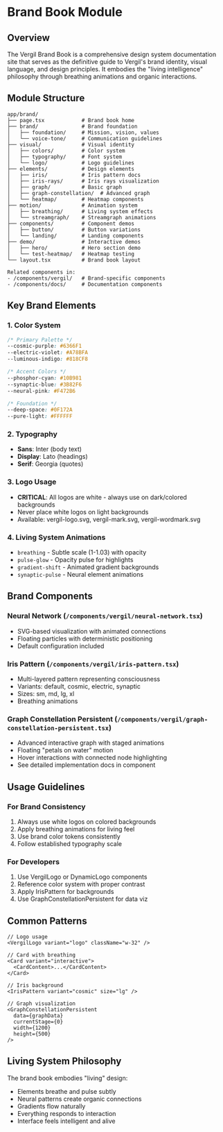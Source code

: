 # Brand Book Module

## Overview

The Vergil Brand Book is a comprehensive design system documentation site that serves as the definitive guide to Vergil's brand identity, visual language, and design principles. It embodies the "living intelligence" philosophy through breathing animations and organic interactions.

## Module Structure

```
app/brand/
├── page.tsx            # Brand book home
├── brand/              # Brand foundation
│   ├── foundation/     # Mission, vision, values
│   └── voice-tone/     # Communication guidelines
├── visual/             # Visual identity
│   ├── colors/         # Color system
│   ├── typography/     # Font system
│   └── logo/           # Logo guidelines
├── elements/           # Design elements
│   ├── iris/           # Iris pattern docs
│   ├── iris-rays/      # Iris rays visualization
│   ├── graph/          # Basic graph
│   ├── graph-constellation/  # Advanced graph
│   └── heatmap/        # Heatmap components
├── motion/             # Animation system
│   ├── breathing/      # Living system effects
│   └── streamgraph/    # Streamgraph animations
├── components/         # Component demos
│   ├── button/         # Button variations
│   └── landing/        # Landing components
├── demo/               # Interactive demos
│   ├── hero/           # Hero section demo
│   └── test-heatmap/   # Heatmap testing
└── layout.tsx          # Brand book layout

Related components in:
- /components/vergil/   # Brand-specific components
- /components/docs/     # Documentation components
```

## Key Brand Elements

### 1. Color System
```css
/* Primary Palette */
--cosmic-purple: #6366F1
--electric-violet: #A78BFA
--luminous-indigo: #818CF8

/* Accent Colors */
--phosphor-cyan: #10B981
--synaptic-blue: #3B82F6
--neural-pink: #F472B6

/* Foundation */
--deep-space: #0F172A
--pure-light: #FFFFFF
```

### 2. Typography
- **Sans**: Inter (body text)
- **Display**: Lato (headings)
- **Serif**: Georgia (quotes)

### 3. Logo Usage
- **CRITICAL**: All logos are white - always use on dark/colored backgrounds
- Never place white logos on light backgrounds
- Available: vergil-logo.svg, vergil-mark.svg, vergil-wordmark.svg

### 4. Living System Animations
- `breathing` - Subtle scale (1-1.03) with opacity
- `pulse-glow` - Opacity pulse for highlights
- `gradient-shift` - Animated gradient backgrounds
- `synaptic-pulse` - Neural element animations

## Brand Components

### Neural Network (`/components/vergil/neural-network.tsx`)
- SVG-based visualization with animated connections
- Floating particles with deterministic positioning
- Default configuration included

### Iris Pattern (`/components/vergil/iris-pattern.tsx`)
- Multi-layered pattern representing consciousness
- Variants: default, cosmic, electric, synaptic
- Sizes: sm, md, lg, xl
- Breathing animations

### Graph Constellation Persistent (`/components/vergil/graph-constellation-persistent.tsx`)
- Advanced interactive graph with staged animations
- Floating "petals on water" motion
- Hover interactions with connected node highlighting
- See detailed implementation docs in component

## Usage Guidelines

### For Brand Consistency
1. Always use white logos on colored backgrounds
2. Apply breathing animations for living feel
3. Use brand color tokens consistently
4. Follow established typography scale

### For Developers
1. Use VergilLogo or DynamicLogo components
2. Reference color system with proper contrast
3. Apply IrisPattern for backgrounds
4. Use GraphConstellationPersistent for data viz

## Common Patterns

```tsx
// Logo usage
<VergilLogo variant="logo" className="w-32" />

// Card with breathing
<Card variant="interactive">
  <CardContent>...</CardContent>
</Card>

// Iris background
<IrisPattern variant="cosmic" size="lg" />

// Graph visualization
<GraphConstellationPersistent
  data={graphData}
  currentStage={0}
  width={1200}
  height={500}
/>
```

## Living System Philosophy

The brand book embodies "living" design:
- Elements breathe and pulse subtly
- Neural patterns create organic connections
- Gradients flow naturally
- Everything responds to interaction
- Interface feels intelligent and alive
